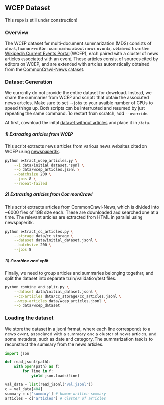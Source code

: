 ## WCEP Dataset
This repo is still under construction!
### Overview
The WCEP dataset for multi-document summarization (MDS)  consists of short, human-written summaries about news events, obtained from the [Wikipedia Current Events Portal](http://https://en.wikipedia.org/wiki/Portal:Current_events "Wikipedia Current Events Portal") (WCEP), each paired with a cluster of news articles associated with an event. These articles consist of sources cited by editors on WCEP, and are extended with articles automatically obtained from the [CommonCrawl-News dataset](https://commoncrawl.org/2016/10/news-dataset-available/http:// "CommonCrawl News dataset").
### Dataset Generation
We currently do not provide the entire dataset for download. Instead, we share the summaries from WCEP and scripts that obtain the associated news articles. Make sure to set `--jobs` to your avaible number of CPUs to speed things up. Both scripts can be interrupted and resumed by just repeating the same command. To restart from scratch, add `--override`.

At first, download the inital [dataset without articles](https://drive.google.com/file/d/1LGYFKGzCgvdllwIQHDF5qSxtan1Y0Re9/view?usp=sharing "dataset without articles") and place it in `/data`.
##### 1) Extracting articles from WCEP
This script extracts news articles from various news websites cited on WCEP using [newspaper3k](https://github.com/codelucas/newspaper "newspaper3k").
```bash
python extract_wcep_articles.py \
    --i data/initial_dataset.jsonl \
    --o data/wcep_articles.jsonl \
    --batchsize 200 \
    --jobs 8 \
    --repeat-failed
```
##### 2) Extracting articles from CommonCrawl
This script extracts articles from CommonCrawl-News, which is divided into ~6000 files of 1GB size each. These are downloaded and searched one at a time. The relevant articles are extracted from HTML in parallel using newspaper3k.
```bash
python extract_cc_articles.py \
    --storage data/cc_storage \
    --dataset data/initial_dataset.jsonl \
    --batchsize 200 \
    --jobs 8
```

##### 3) Combine and split
Finally, we need to group articles and summaries belonging together, and split the dataset into separate train/validation/test files.
```bash
python combine_and_split.py \
    --dataset data/initial_dataset.jsonl \
    --cc-articles data/cc_storage/cc_articles.jsonl \
    --wcep-articles data/wcep_articles.jsonl \
    --o data/wcep_dataset
```

### Loading the dataset
We store the dataset in a jsonl format, where each line corresponds to a news event, associated with a summary and a cluster of news articles, and some metadata, such as date and category. The summarization task is to reconstruct the summary from the news articles.

```python
import json

def read_jsonl(path):
    with open(path) as f:
        for line in f:
            yield json.loads(line)

val_data = list(read_jsonl('val.jsonl'))
c = val_data[404]
summary = c['summary'] # human-written summary
articles = c['articles'] # cluster of articles
```